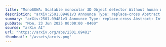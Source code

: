 ```yaml
---
title: "MonoSOWA: Scalable monocular 3D Object detector Without human Annotations"
description: "arXiv:2501.09481v3 Announce Type: replace-cross Abstract: Inferring object 3D position and orientation from a single RGB camera is a foundational task in computer vision with many important applications. Traditionally, 3D object detection methods are trained in a fully-supervised setup, requiring LiDAR and vast amounts of human annotations, which are laborious, costly, and do not scale well with the ever-increasing amounts of data being captured. We present a novel method to train a 3D object detector from a single RGB camera without domain-specific human annotations, making orders of magnitude more data available for training. The method uses newly proposed Local Object Motion Model to disentangle object movement source between subsequent frames, is approximately 700 times faster than previous work and compensates camera focal length differences to aggregate multiple datasets. The method is evaluated on three public datasets, where despite using no human labels, it outperforms prior work by a significant margin. It also shows its versatility as a pre-training tool for fully-supervised training and shows that combining pseudo-labels from multiple datasets can achieve comparable accuracy to using human labels from a single dataset. The source code and model are available at https://github.com/jskvrna/MonoSOWA."
summary: "arXiv:2501.09481v3 Announce Type: replace-cross Abstract: Inferring object 3D position and orientation from a single RGB camera is a foundational task in computer vision with many important applications. Traditionally, 3D object detection methods are trained in a fully-supervised setup, requiring LiDAR and vast amounts of human annotations, which are laborious, costly, and do not scale well with the ever-increasing amounts of data being captured. We present a novel method to train a 3D object detector from a single RGB camera without domain-specific human annotations, making orders of magnitude more data available for training. The method uses newly proposed Local Object Motion Model to disentangle object movement source between subsequent frames, is approximately 700 times faster than previous work and compensates camera focal length differences to aggregate multiple datasets. The method is evaluated on three public datasets, where despite using no human labels, it outperforms prior work by a significant margin. It also shows its versatility as a pre-training tool for fully-supervised training and shows that combining pseudo-labels from multiple datasets can achieve comparable accuracy to using human labels from a single dataset. The source code and model are available at https://github.com/jskvrna/MonoSOWA."
pubDate: "Mon, 23 Jun 2025 00:00:00 -0400"
source: "arXiv AI"
url: "https://arxiv.org/abs/2501.09481"
thumbnail: "/assets/arxiv.png"
---
```


